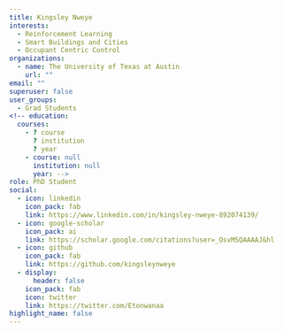 ```yaml
---
title: Kingsley Nweye
interests:
  - Reinforcement Learning
  - Smart Buildings and Cities
  - Occupant Centric Control
organizations:
  - name: The University of Texas at Austin
    url: ""
email: ""
superuser: false
user_groups:
  - Grad Students
<!-- education:
  courses:
    - ? course
      ? institution
      ? year
    - course: null
      institution: null
      year: -->
role: PhD Student
social:
  - icon: linkedin
    icon_pack: fab
    link: https://www.linkedin.com/in/kingsley-nweye-892074139/
  - icon: google-scholar
    icon_pack: ai
    link: https://scholar.google.com/citations?user=_OsvMSQAAAAJ&hl
  - icon: github
    icon_pack: fab
    link: https://github.com/kingsleynweye
  - display:
      header: false
    icon_pack: fab
    icon: twitter
    link: https://twitter.com/Etonwanaa
highlight_name: false
---
```

